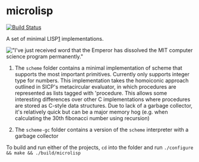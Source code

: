 # microlisp
[![Build Status](https://travis-ci.org/lazear/microlisp.svg?branch=master)](https://travis-ci.org/lazear/microlisp)

A set of minimal LISP[1] implementations.

!["I've just received word that the Emperor has dissolved the MIT computer science program permanently."](https://imgs.xkcd.com/comics/lisp_cycles.png)

1. The `scheme` folder contains a minimal implementation of scheme that supports the most important primitives. Currently only supports integer type for numbers. This implementation takes the homoiconic approach outlined in SICP's metacircular evaluator, in which procedures are represented as lists tagged with 'procedure. This allows some interesting differences over other C implementations where procedures are stored as C-style data structures. Due to lack of a garbage collector, it's relatively quick but can be a major memory hog (e.g. when calculating the 30th fibonacci number using recursion)

2. The `scheme-gc` folder contains a version of the `scheme` interpreter with a garbage collector

To build and run either of the projects, `cd` into the folder and run `./configure && make && ./build/microlisp`

[1]: http://www-formal.stanford.edu/jmc/recursive.pdf
